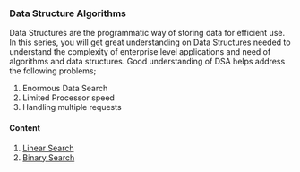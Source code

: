 ### Data Structure Algorithms
Data Structures are the programmatic way of storing data for efficient use. In this series, you will get great understanding on Data Structures needed to understand the complexity of enterprise level applications and need of algorithms and data structures. Good understanding of DSA helps address the following problems;  
1.  Enormous Data Search
2.  Limited Processor speed
3.  Handling multiple requests

#### Content
1.  [Linear Search](linear-search)
1.  [Binary Search](binary-search)
